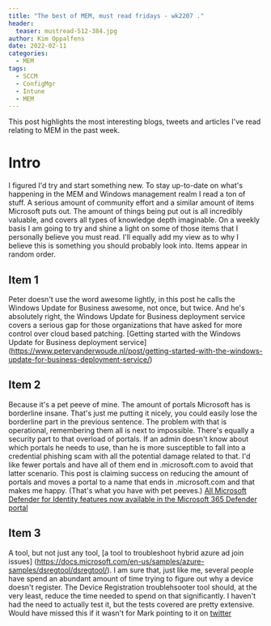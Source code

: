 ```yaml
---
title: "The best of MEM, must read fridays - wk2207 ."
header:
  teaser: mustread-512-384.jpg
author: Kim Oppalfens
date: 2022-02-11
categories:
  - MEM
tags:
  - SCCM
  - ConfigMgr
  - Intune
  - MEM
---
```


This post highlights the most interesting blogs, tweets and articles I've read relating to MEM in the past week.

# Intro #

I figured I'd try and start something new. To stay up-to-date on what's happening in the MEM and Windows management realm I read a ton of stuff. A serious amount of community effort and a similar amount of items Microsoft puts out. The amount of things being put out is all incredibly valuable, and covers all types of knowledge depth imaginable. On a weekly basis I am going to try and shine a light on some of those items that I personally believe you must read. I'll equally add my view as to why I believe this is something you should probably look into. Items appear in random order.

## Item 1 ##
Peter doesn't use the word awesome lightly, in this post he calls the Windows Update for Business awesome, not once, but twice. And he's absolutely right, the Windows Update for Business deployment service covers a serious gap for those organizations that have asked for more control over cloud based patching. [Getting started with the Windows Update for Business deployment service]
(https://www.petervanderwoude.nl/post/getting-started-with-the-windows-update-for-business-deployment-service/)

## Item 2 ##
Because it's a pet peeve of mine. The amount of portals Microsoft has is borderline insane. That's just me putting it nicely, you could easily lose the borderline part in the previous sentence. The problem with that is operational, remembering them all is next to impossible. There's equally a security part to that overload of portals. If an admin doesn't know about which portals he needs to use, than he is more susceptible to fall into a credential phishing scam with all the potential damage related to that.
I'd like fewer portals and have all of them end in .microsoft.com to avoid that latter scenario. This post is claiming success on reducing the amount of portals and moves a portal to a name that ends in .microsoft.com and that makes me happy. (That's what you have with pet peeves.)
[All Microsoft Defender for Identity features now available in the Microsoft 365 Defender portal](https://techcommunity.microsoft.com/t5/security-compliance-and-identity/all-microsoft-defender-for-identity-features-now-available-in/ba-p/3130037)

## Item 3 ##
A tool, but not just any tool, [a tool to troubleshoot hybrid azure ad join issues] (https://docs.microsoft.com/en-us/samples/azure-samples/dsregtool/dsregtool/). I am sure that, just like me, several people have spend an abundant amount of time trying to figure out why a device doesn't register. The Device Registration troublehsooter tool should, at the very least, reduce the time needed to spend on that significantly. I haven't had the need to actually test it, but the tests covered are pretty extensive. Would have missed this if it wasn't for Mark pointing to it on [twitter](https://twitter.com/markmorow/status/1449031114408951810)








